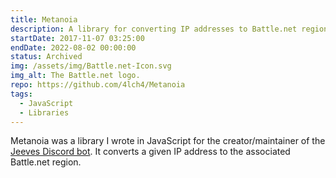 ```yaml
---
title: Metanoia
description: A library for converting IP addresses to Battle.net regions.
startDate: 2017-11-07 03:25:00
endDate: 2022-08-02 00:00:00
status: Archived
img: /assets/img/Battle.net-Icon.svg
img_alt: The Battle.net logo.
repo: https://github.com/4lch4/Metanoia
tags:
  - JavaScript
  - Libraries
---
```


Metanoia was a library I wrote in JavaScript for the creator/maintainer of the [Jeeves Discord bot][0]. It converts a given IP address to the associated Battle.net region.

[0]: https://www.jeeves.bot
